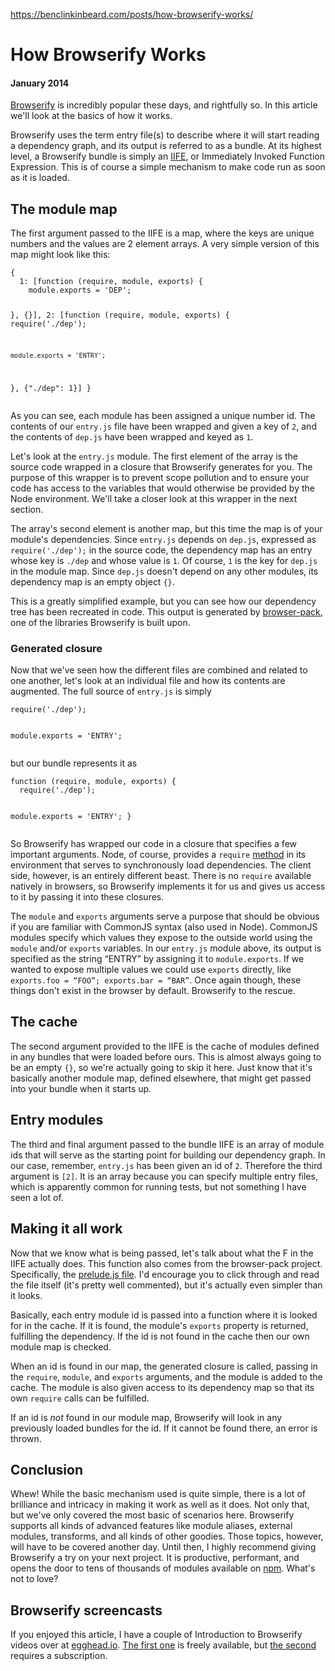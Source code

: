 <a href="https://benclinkinbeard.com/posts/how-browserify-works/">https://benclinkinbeard.com/posts/how-browserify-works/</a><div id="articleHeader"><h1>How Browserify Works</h1></div>
        <h4>January 2014</h4>
      </header>
      <p><a href="https://github.com/substack/node-browserify/" target="_blank">Browserify</a> is incredibly popular these days, and rightfully so. In this article we'll look at the basics of how it works.</p>
<p>Browserify uses the term entry file(s) to describe where it will start reading a dependency graph, and its output is referred to as a bundle. At its highest level, a Browserify bundle is simply an <a href="http://benalman.com/news/2010/11/immediately-invoked-function-expression/" target="_blank">IIFE</a>, or Immediately Invoked Function Expression. This is of course a simple mechanism to make code run as soon as it is loaded.</p>
<h2 id="the-module-map">The module map</h2>
<p>The first argument passed to the IIFE is a map, where the keys are unique numbers and the values are 2 element arrays. A very simple version of this map might look like this:</p>
<pre><code>{
  1: [function (require, module, exports) {
    module.exports = 'DEP';

  }, {}],
  2: [function (require, module, exports) {
    require('./dep');

    module.exports = 'ENTRY';

  }, {"./dep": 1}]
}
</code></pre>
<p>As you can see, each module has been assigned a unique number id. The contents of our <code>entry.js</code> file have been wrapped and given a key of <code>2</code>, and the contents of <code>dep.js</code> have been wrapped and keyed as <code>1</code>.</p>
<p>Let's look at the <code>entry.js</code> module. The first element of the array is the source code wrapped in a closure that Browserify generates for you. The purpose of this wrapper is to prevent scope pollution and to ensure your code has access to the variables that would otherwise be provided by the Node environment. We'll take a closer look at this wrapper in the next section.</p>
<p>The array's second element is another map, but this time the map is of your module's dependencies. Since <code>entry.js</code> depends on <code>dep.js</code>, expressed as <code>require('./dep');</code> in the source code, the dependency map has an entry whose key is <code>./dep</code> and whose value is <code>1</code>. Of course, <code>1</code> is the key for <code>dep.js</code> in the module map. Since <code>dep.js</code> doesn't depend on any other modules, its dependency map is an empty object <code>{}</code>.</p>
<p>This is a greatly simplified example, but you can see how our dependency tree has been recreated in code. This output is generated by <a href="https://github.com/substack/browser-pack" target="_blank">browser-pack</a>, one of the libraries Browserify is built upon.</p>
<h3 id="generated-closure">Generated closure</h3>
<p>Now that we've seen how the different files are combined and related to one another, let's look at an individual file and how its contents are augmented. The full source of <code>entry.js</code> is simply</p>
<pre><code>require('./dep');

module.exports = 'ENTRY';
</code></pre>
<p>but our bundle represents it as</p>
<pre><code>function (require, module, exports) {
  require('./dep');

  module.exports = 'ENTRY';
}
</code></pre>
<p>So Browserify has wrapped our code in a closure that specifies a few important arguments. Node, of course, provides a <code>require</code> <a href="http://nodejs.org/api/globals.html#globals_require" target="_blank">method</a> in its environment that serves to synchronously load dependencies. The client side, however, is an entirely different beast. There is no <code>require</code> available natively in browsers, so Browserify implements it for us and gives us access to it by passing it into these closures.</p>
<p>The <code>module</code> and <code>exports</code> arguments serve a purpose that should be obvious if you are familiar with CommonJS syntax (also used in Node). CommonJS modules specify which values they expose to the outside world using the <code>module</code> and/or <code>exports</code> variables. In our <code>entry.js</code> module above, its output is specified as the string “ENTRY” by assigning it to <code>module.exports</code>. If we wanted to expose multiple values we could use <code>exports</code> directly, like <code>exports.foo = “FOO”; exports.bar = “BAR”</code>. Once again though, these things don't exist in the browser by default. Browserify to the rescue.</p>
<h2 id="the-cache">The cache</h2>
<p>The second argument provided to the IIFE is the cache of modules defined in any bundles that were loaded before ours. This is almost always going to be an empty <code>{}</code>, so we're actually going to skip it here. Just know that it's basically another module map, defined elsewhere, that might get passed into your bundle when it starts up.</p>
<h2 id="entry-modules">Entry modules</h2>
<p>The third and final argument passed to the bundle IIFE is an array of module ids that will serve as the starting point for building our dependency graph. In our case, remember, <code>entry.js</code> has been given an id of <code>2</code>. Therefore the third argument is <code>[2]</code>. It is an array because you can specify multiple entry files, which is apparently common for running tests, but not something I have seen a lot of.</p>
<h2 id="making-it-all-work">Making it all work</h2>
<p>Now that we know what is being passed, let's talk about what the F in the IIFE actually does. This function also comes from the browser-pack project. Specifically, the <a href="https://github.com/substack/browser-pack/blob/d29fddc8a9207d5f967664935073b50971aff708/prelude.js" target="_blank">prelude.js file</a>. I'd encourage you to click through and read the file itself (it's pretty well commented), but it's actually even simpler than it looks.</p>
<p>Basically, each entry module id is passed into a function where it is looked for in the cache. If it is found, the module's <code>exports</code> property is returned, fulfilling the dependency. If the id is not found in the cache then our own module map is checked.</p>
<p>When an id is found in our map, the generated closure is called, passing in the <code>require</code>, <code>module</code>, and <code>exports</code> arguments, and the module is added to the cache. The module is also given access to its dependency map so that its own <code>require</code> calls can be fulfilled.</p>
<p>If an id is <em>not</em> found in our module map, Browserify will look in any previously loaded bundles for the id. If it cannot be found there, an error is thrown.</p>
<h2 id="conclusion">Conclusion</h2>
<p>Whew! While the basic mechanism used is quite simple, there is a lot of brilliance and intricacy in making it work as well as it does. Not only that, but we've only covered the most basic of scenarios here. Browserify supports all kinds of advanced features like module aliases, external modules, transforms, and all kinds of other goodies. Those topics, however, will have to be covered another day. Until then, I highly recommend giving Browserify a try on your next project. It is productive, performant, and opens the door to tens of thousands of modules available on <a href="http://npmjs.org" target="_blank">npm</a>. What's not to love?</p>
<h2 id="browserify-screencasts">Browserify screencasts</h2>
<p>If you enjoyed this article, I have a couple of Introduction to Browserify videos over at <a href="http://egghead.io" target="_blank">egghead.io</a>. <a href="https://egghead.io/lessons/nodejs-introduction-to-browserify-part-1" target="_blank">The first one</a> is freely available, but <a href="https://egghead.io/lessons/nodejs-introduction-to-browserify-part-2" target="_blank">the second</a> requires a subscription.</p>

    